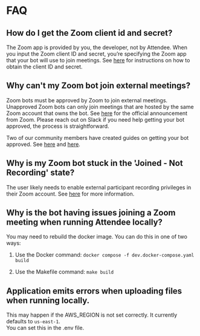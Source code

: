 # FAQ

## How do I get the Zoom client id and secret?

The Zoom app is provided by you, the developer, not by Attendee. When you input the Zoom client ID and secret, you’re specifying the Zoom app that your bot will use to join meetings. See [here](https://github.com/attendee-labs/attendee?tab=readme-ov-file#obtaining-zoom-oauth-credentials) for instructions on how to obtain the client ID and secret.

## Why can't my Zoom bot join external meetings?

Zoom bots must be approved by Zoom to join external meetings. Unapproved Zoom bots can only join meetings that are hosted by the same Zoom account that owns the bot. See [here](https://developers.zoom.us/changelog/platform/meeting-sdk-policy-announcement/) for the official announcement from Zoom. Please reach out on Slack if you need help getting your bot approved, the process is straightforward.

Two of our community members have created guides on getting your bot approved. See [here](/docs/zoom_app_review.md) and [here](https://www.notion.so/Zoom-App-Publishing-for-Attendee-24db06b6bbc68042926df934997ffe49).

## Why is my Zoom bot stuck in the 'Joined - Not Recording' state?

The user likely needs to enable external participant recording privileges in their Zoom account. See [here](https://support.zoom.com/hc/en/article?id=zm_kb&sysparm_article=KB0063640) for more information.

## Why is the bot having issues joining a Zoom meeting when running Attendee locally? 

You may need to rebuild the docker image. You can do this in one of two ways: 

1. Use the Docker command: `docker compose -f dev.docker-compose.yaml build`

2. Use the Makefile command: `make build`

## Application emits errors when uploading files when running locally. 

This may happen if the AWS_REGION is not set correctly. It currently defaults to `us-east-1`.  
You can set this in the .env file.

